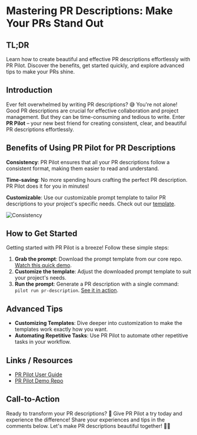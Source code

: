 # Mastering PR Descriptions: Make Your PRs Stand Out

## TL;DR
Learn how to create beautiful and effective PR descriptions effortlessly with PR Pilot. Discover the benefits, get started quickly, and explore advanced tips to make your PRs shine.

## Introduction

Ever felt overwhelmed by writing PR descriptions? 😅 You're not alone! Good PR descriptions are crucial for effective collaboration and project management. But they can be time-consuming and tedious to write. Enter **PR Pilot** – your new best friend for creating consistent, clear, and beautiful PR descriptions effortlessly.

## Benefits of Using PR Pilot for PR Descriptions

**Consistency**: PR Pilot ensures that all your PR descriptions follow a consistent format, making them easier to read and understand.

**Time-saving**: No more spending hours crafting the perfect PR description. PR Pilot does it for you in minutes!

**Customizable**: Use our customizable prompt template to tailor PR descriptions to your project's specific needs. Check out our [template](https://github.com/PR-Pilot-AI/core/blob/main/prompts/generate-pr-description.md.jinja2).

![Consistency](https://media.giphy.com/media/3o7aD2saalBwwftBIY/giphy.gif)

## How to Get Started

Getting started with PR Pilot is a breeze! Follow these simple steps:

1. **Grab the prompt**: Download the prompt template from our core repo. [Watch this quick demo](https://asciinema.org/a/675042).
2. **Customize the template**: Adjust the downloaded prompt template to suit your project's needs.
3. **Run the prompt**: Generate a PR description with a single command: `pilot run pr-description`. [See it in action](https://asciinema.org/a/675043).

## Advanced Tips

- **Customizing Templates**: Dive deeper into customization to make the templates work exactly how you want.
- **Automating Repetitive Tasks**: Use PR Pilot to automate other repetitive tasks in your workflow.

## Links / Resources

- [PR Pilot User Guide](https://docs.pr-pilot.ai/user_guide.html)
- [PR Pilot Demo Repo](https://github.com/PR-Pilot-AI/demo)

## Call-to-Action

Ready to transform your PR descriptions? 🚀 Give PR Pilot a try today and experience the difference! Share your experiences and tips in the comments below. Let's make PR descriptions beautiful together! 💬✨
